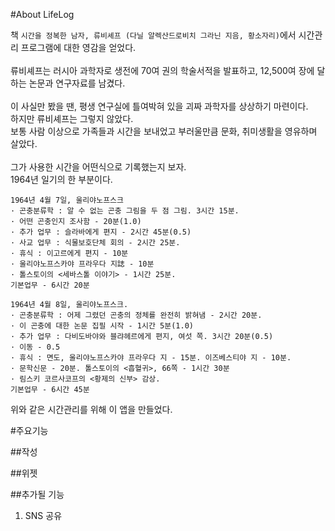#About LifeLog

책 `시간을 정복한 남자, 류비셰프 (다닐 알렉산드로비치 그라닌 지음, 황소자리)`에서 시간관리 프로그램에 대한 영감을 얻었다.<br />
<br />
류비셰프는 러시아 과학자로 생전에 70여 권의 학술서적을 발표하고, 12,500여 장에 달하는 논문과 연구자료를 남겼다.<br />
<br />
이 사실만 봤을 땐, 평생 연구실에 틀여박혀 있을 괴짜 과학자를 상상하기 마련이다.<br />
하지만 류비셰프는 그렇지 않았다.<br />
보통 사람 이상으로 가족들과 시간을 보내었고 부러울만큼 문화, 취미생활을 영유하며 살았다.<br />
<br />
그가 사용한 시간을 어떤식으로 기록했는지 보자.<br />
1964년 일기의 한 부분이다.<br />
```text
1964년 4월 7일, 울리야노프스크
· 곤충분류학 : 알 수 없는 곤충 그림을 두 점 그림. 3시간 15분.
· 어떤 곤충인지 조사함 - 20분(1.0)
· 추가 업무 : 슬라바에게 편지 - 2시간 45분(0.5)
· 사교 업무 : 식물보호단체 회의 - 2시간 25분.
· 휴식 : 이고르에게 편지 - 10분
· 울리야노프스카야 프라우다 지誌 - 10분
· 톨스토이의 <세바스톨 이야기> - 1시간 25분.
기본업무 - 6시간 20분
  
1964년 4월 8일, 울리야노프스크.
· 곤충분류학 : 어제 그렸던 곤충의 정체를 완전히 밝혀냄 - 2시간 20분.
· 이 곤충에 대한 논문 집필 시작 - 1시간 5분(1.0)
· 추가 업무 : 다비도바야와 블랴헤르에게 편지, 여섯 쪽. 3시간 20분(0.5)
· 이동 - 0.5
· 휴식 : 면도, 울리야노프스카야 프라우다 지 - 15분. 이즈베스티야 지 - 10분.
· 문학신문 - 20분. 톨스토이의 <흡혈귀>, 66쪽 - 1시간 30분
· 림스키 코르사코프의 <황제의 신부> 감상.
기본업무 - 6시간 45분 
```
위와 같은 시간관리를 위해 이 앱을 만들었다.

#주요기능

##작성

##위젯

##추가될 기능

1. SNS 공유